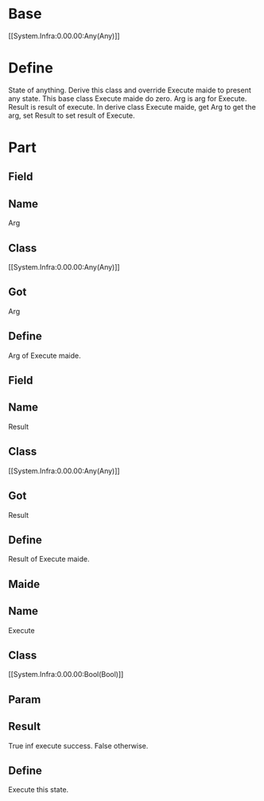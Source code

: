 # Base
[[System.Infra:0.00.00:Any(Any)]]
# Define
State of anything. Derive this class and override Execute maide 
to present any state. This base class Execute maide do zero.
Arg is arg for Execute. Result is result of execute.
In derive class Execute maide, get Arg to get the arg, set Result to set result of Execute.
# Part
## Field
## Name
Arg
## Class
[[System.Infra:0.00.00:Any(Any)]]
## Got
Arg
## Define
Arg of Execute maide.
## Field
## Name
Result
## Class
[[System.Infra:0.00.00:Any(Any)]]
## Got
Result
## Define
Result of Execute maide.
## Maide
## Name
Execute
## Class
[[System.Infra:0.00.00:Bool(Bool)]]
## Param
## Result
True inf execute success. False otherwise.
## Define
Execute this state.